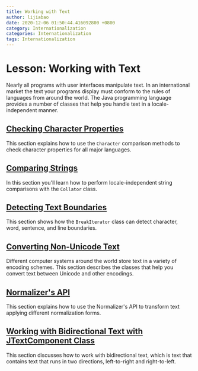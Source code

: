 ```yaml
---
title: Working with Text
author: lijiabao
date: 2020-12-06 01:50:44.416092800 +0800
category: Internationalization
categories: Internationalization
tags: Internationalization
---
```


# Lesson: Working with Text

Nearly all programs with user interfaces manipulate text. In an international market the text your programs display must conform to the rules of languages from around the world. The Java programming language provides a number of classes that help you handle text in a locale-independent manner.

## [Checking Character Properties](charintro.html)

This section explains how to use the `Character` comparison methods to check character properties for all major languages.

## [Comparing Strings](collationintro.html)

In this section you'll learn how to perform locale-independent string comparisons with the `Collator` class.

## [Detecting Text Boundaries](boundaryintro.html)

This section shows how the `BreakIterator` class can detect character, word, sentence, and line boundaries.

## [Converting Non-Unicode Text](convertintro.html)

Different computer systems around the world store text in a variety of encoding schemes. This section describes the classes that help you convert text between Unicode and other encodings.

## [Normalizer's API](normalizerapi.html)

This section explains how to use the Normalizer's API to transform text applying different normalization forms.

## [Working with Bidirectional Text with JTextComponent Class](bidi.html)

This section discusses how to work with bidirectional text, which is text that contains text that runs in two directions, left-to-right and right-to-left.
